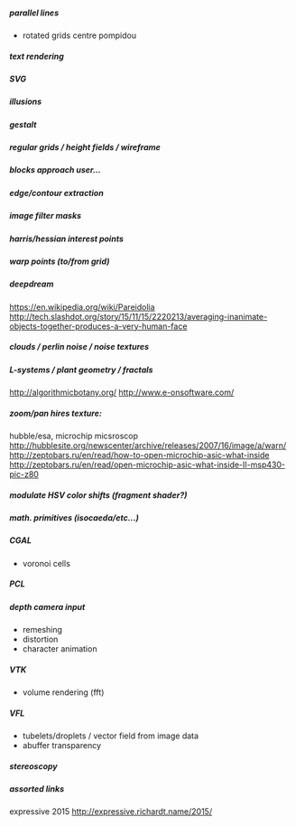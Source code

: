 ##### parallel lines

- rotated grids centre pompidou

##### text rendering

##### SVG

##### illusions

##### gestalt

##### regular grids / height fields / wireframe

##### blocks approach user...

##### edge/contour extraction

##### image filter masks

##### harris/hessian interest points

##### warp points (to/from grid)

##### deepdream

https://en.wikipedia.org/wiki/Pareidolia
http://tech.slashdot.org/story/15/11/15/2220213/averaging-inanimate-objects-together-produces-a-very-human-face

##### clouds / perlin noise / noise textures

##### L-systems / plant geometry / fractals

http://algorithmicbotany.org/
http://www.e-onsoftware.com/

##### zoom/pan hires texture:

hubble/esa, microchip micsroscop
http://hubblesite.org/newscenter/archive/releases/2007/16/image/a/warn/
http://zeptobars.ru/en/read/how-to-open-microchip-asic-what-inside
http://zeptobars.ru/en/read/open-microchip-asic-what-inside-II-msp430-pic-z80

##### modulate HSV color shifts (fragment shader?)

##### math. primitives (isocaeda/etc...)

##### CGAL

- voronoi cells

##### PCL

##### depth camera input

- remeshing
- distortion
- character animation

##### VTK

- volume rendering (fft)

##### VFL

- tubelets/droplets / vector field from image data
- abuffer transparency

##### stereoscopy

##### assorted links

expressive 2015 http://expressive.richardt.name/2015/

